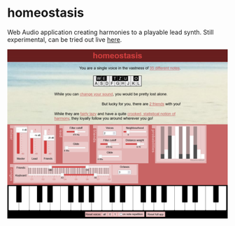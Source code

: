 # homeostasis
Web Audio application creating harmonies to a playable lead synth. Still experimental, can be tried out live [here](https://michaelhochmuth.de/homeostasis/).

![Screenshot of the application showing several controls and a piano keyboard](screenshot.png)